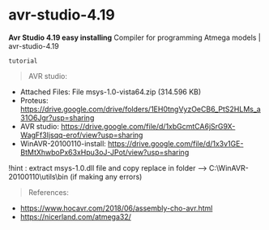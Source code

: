 # avr-studio-4.19
**Avr Studio 4.19 easy installing**
Compiler for programming Atmega models | avr-studio-4.19 

```
tutorial
```

> AVR studio:
- Attached Files: File msys-1.0-vista64.zip (314.596 KB)
- Proteus: https://drive.google.com/drive/folders/1EH0tngVyzOeCB6_PtS2HLMs_a31O6Jgr?usp=sharing
- AVR studio: https://drive.google.com/file/d/1xbGcmtCA6jSrG9X-WagFf3Ijsqq-erof/view?usp=sharing
- WinAVR-20100110-install: https://drive.google.com/file/d/1x3v1GE-BtMtXhwboPx63xHpu3oJ-JPot/view?usp=sharing

!hint : extract  msys-1.0.dll  file and copy replace in folder --> C:\WinAVR-20100110\utils\bin (if making any errors)

> References:
- https://www.hocavr.com/2018/06/assembly-cho-avr.html
- https://nicerland.com/atmega32/
